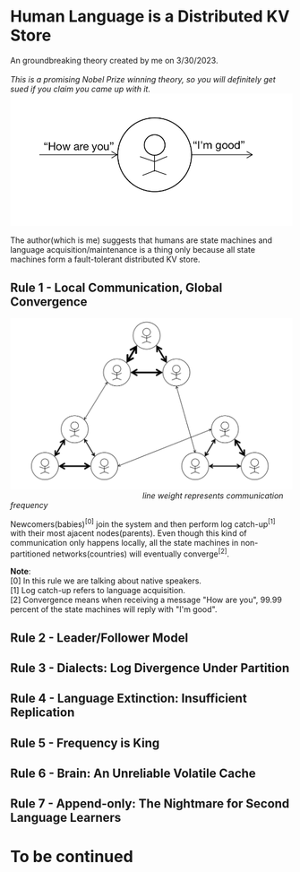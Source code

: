 # Human Language is a Distributed KV Store
An groundbreaking theory created by me on 3/30/2023. \
\
*This is a promising Nobel Prize winning theory, so you will definitely get sued if you claim you came up with it.*
![](imgs/input-output)

The author(which is me) suggests that humans are state machines and language acquisition/maintenance is a thing only because all state machines form a fault-tolerant distributed KV store.

## Rule 1 - Local Communication, Global Convergence
![](imgs/global-convergence)
$~~~~~~~~~~~~~~~~~~~~~~~~~~~~~~~~~~~~~~~~~~~~~~~~~~~~~~~~~~~$ *line weight represents communication frequency*

Newcomers(babies)<sup>[0]</sup> join the system and then perform log catch-up<sup>[1]</sup> with their most ajacent nodes(parents). Even though this kind of communication only happens locally, all the state machines in non-partitioned networks(countries) will eventually converge<sup>[2]</sup>.

<b>Note</b>:\
[0] In this rule we are talking about native speakers. \
[1] Log catch-up refers to language acquisition. \
[2] Convergence means when receiving a message "How are you", 99.99 percent of the state machines will reply with "I'm good".


## Rule 2 - Leader/Follower Model

## Rule 3 - Dialects: Log Divergence Under Partition

## Rule 4 - Language Extinction: Insufficient Replication 

## Rule 5 - Frequency is King

## Rule 6 - Brain: An Unreliable Volatile Cache

## Rule 7 - Append-only: The Nightmare for Second Language Learners






# To be continued
